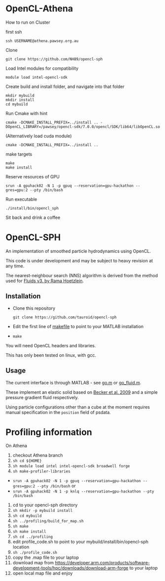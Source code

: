 OpenCL-Athena
==========
How to run on Cluster

first ssh
  ```shell
  ssh USERNAME@athena.pawsey.org.au

  ```
  
Clone   
   ```shell
  git clone https://github.com/NH89/opencl-sph
  ```
  
Load Intel modules for compatibility
  ```shell
  module load intel-opencl-sdk 
  ```
  
Create build and install folder, and navigate into that folder
   ```shell
  mkdir mybuild
  mkdir install
  cd mybuild
  ```

Run Cmake with hint
   ```shell
  cmake -DCMAKE_INSTALL_PREFIX=../install .. -DOpenCL_LIBRARY=/pawsey/opencl-sdk/7.0.0/opencl/SDK/lib64/libOpenCL.so
  ```
(Alternatively load cuda module)
   ```shell
  cmake -DCMAKE_INSTALL_PREFIX=../install .. 
  ```
make targets
  ```shell
  make
  make install 
  ```
Reserve resources of GPU
```shell
srun -A gpuhack02 -N 1 -p gpuq --reservation=gpu-hackathon --gres=gpu:2 --pty /bin/bash
```
Run executable
  ```shell
  ./install/bin/opencl_sph
  ```

Sit back and drink a coffee


OpenCL-SPH
==========

An implementation of smoothed particle hydrodynamics using OpenCL.

This code is under development and may be subject to heavy revision at any time.

The nearest-neighbour search (NNS) algorithm is derived from the method used for [Fluids v3. by Rama Hoetzlein](https://github.com/rchoetzlein/fluids3).

Installation
------------

* Clone this repository

  ```shell
  git clone https://github.com/tauroid/opencl-sph
  ```

* Edit the first line of [makefile](makefile) to point to your MATLAB installation

* `make`

You will need OpenCL headers and libraries.

This has only been tested on linux, with gcc.

Usage
-----

The current interface is through MATLAB - see [go.m](go.m) or [go_fluid.m](go_fluid.m).

These implement an elastic solid based on [Becker et al. 2009](http://cg.informatik.uni-freiburg.de/publications/2009_NP_corotatedSPH.pdf) and a simple pressure gradient fluid respectively.

Using particle configurations other than a cube at the moment requires manual specification in the `position` field of psdata.

Profiling information
==========

On Athena

1. checkout Athena branch
1. ```sh cd ${HOME}```
1. ```sh module load intel intel-opencl-sdk broadwell forge```
1. ```sh make-profiler-libraries```
  * ```srun -A gpuhack02 -N 1 -p gpuq --reservation=gpu-hackathon --gres=gpu:2 --pty /bin/bash```
  or
  * ```srun -A gpuhack02 -N 1 -p knlq --reservation=gpu-hackathon --pty /bin/bash```
1. cd to your opencl-sph directory
1. ```sh mkdir -p mybuild install```
1. ```sh cd mybuild```
1. ```sh ../profiling/build_for_map.sh```
1. ```sh make```
1. ```sh make install```
1. ```sh cd ../profiling```
1. edit profile_code.sh to point to your mybuild/install/bin/opencl-sph location
1. ```sh ./profile_code.sh```
1. copy the .map file to your laptop
1. download map from https://developer.arm.com/products/software-development-tools/hpc/downloads/download-arm-forge to your laptop
1. open local map file and enjoy

